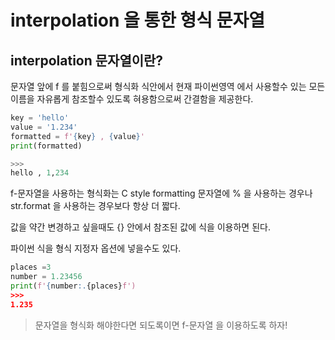 # interpolation 을 통한 형식 문자열
## interpolation 문자열이란?
문자열 앞에 f 를 붙힘으로써 형식화 식안에서 현재 파이썬영역 에서 사용할수 있는 모든 이름을 자유롭게 참조할수 있도록 혀용함으로써 간결함을 제공한다.
```python
key = 'hello'
value = '1.234'
formatted = f'{key} , {value}'
print(formatted)

>>>
hello , 1,234
```
f-문자열을 사용하는 형식화는 C style formatting 문자열에 % 을 사용하는 경우나 str.format 을 사용하는 경우보다 항상 더 짧다.

값을 약간 변경하고 싶을때도 {} 안에서 참조된 값에 식을 이용하면 된다.

파이썬 식을 형식 지정자 옵션에 넣을수도 있다.
```python
places =3 
number = 1.23456
print(f'{number:.{places}f')
>>>
1.235
```
> 문자열을 형식화 해야한다면 되도록이면 f-문자열 을 이용하도록 하자!